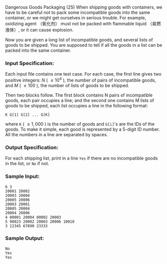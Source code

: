 Dangerous Goods Packaging (25)
When shipping goods with containers, we have to be careful not to pack some
incompatible goods into the same container, or we might get ourselves in
serious trouble. For example, oxidizing agent （氧化剂） must not be packed with
flammable liquid （易燃液体）, or it can cause explosion.

Now you are given a long list of incompatible goods, and several lists of
goods to be shipped. You are supposed to tell if all the goods in a list can
be packed into the same container.

### Input Specification:

Each input file contains one test case. For each case, the first line gives
two positive integers: $N$ ( $\le 10^4$ ), the number of pairs of incompatible
goods, and $M$ ( $\le 100$ ), the number of lists of goods to be shipped.

Then two blocks follow. The first block contains N pairs of incompatible
goods, each pair occupies a line; and the second one contains M lists of goods
to be shipped, each list occupies a line in the following format:

    
    
    K G[1] G[2] ... G[K]
    

where `K` ( $\le 1,000$ ) is the number of goods and `G[i]`'s are the IDs of
the goods. To make it simple, each good is represented by a 5-digit ID number.
All the numbers in a line are separated by spaces.

### Output Specification:

For each shipping list, print in a line `Yes` if there are no incompatible
goods in the list, or `No` if not.

### Sample Input:

    
    
    6 3
    20001 20002
    20003 20004
    20005 20006
    20003 20001
    20005 20004
    20004 20006
    4 00001 20004 00002 20003
    5 98823 20002 20003 20006 10010
    3 12345 67890 23333
    

### Sample Output:

    
    
    No
    Yes
    Yes
    

